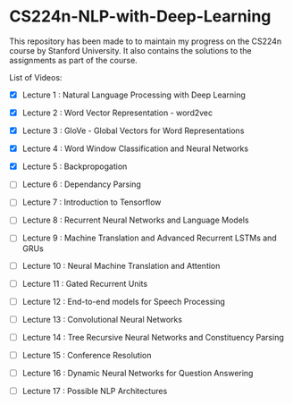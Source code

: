 # CS224n-NLP-with-Deep-Learning

This repository has been made to to maintain my progress on the CS224n course by Stanford University. It also contains the solutions to the assignments as part of the course.

List of Videos:

- [x] Lecture 1 : Natural Language Processing with Deep Learning
- [x] Lecture 2 : Word Vector Representation - word2vec
- [x] Lecture 3 : GloVe - Global Vectors for Word Representations
- [x] Lecture 4 : Word Window Classification and Neural Networks 
- [x] Lecture 5 : Backpropogation 
- [ ] Lecture 6 : Dependancy Parsing
- [ ] Lecture 7 : Introduction to Tensorflow 
- [ ] Lecture 8 : Recurrent Neural Networks and Language Models
- [ ] Lecture 9 : Machine Translation and Advanced Recurrent LSTMs and GRUs
- [ ] Lecture 10 : Neural Machine Translation and Attention
- [ ] Lecture 11 : Gated Recurrent Units 
- [ ] Lecture 12 : End-to-end models for Speech Processing 
- [ ] Lecture 13 : Convolutional Neural Networks
- [ ] Lecture 14 : Tree Recursive Neural Networks and Constituency Parsing
- [ ] Lecture 15 : Conference Resolution
- [ ] Lecture 16 : Dynamic Neural Networks for Question Answering 
- [ ] Lecture 17 : Possible NLP Architectures

